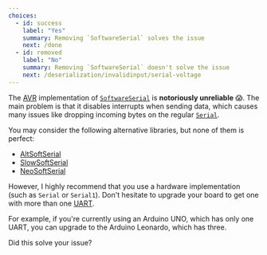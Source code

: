 ```yaml
---
choices:
  - id: success
    label: "Yes"
    summary: Removing `SoftwareSerial` solves the issue
    next: /done
  - id: removed
    label: "No"
    summary: Removing `SoftwareSerial` doesn't solve the issue
    next: /deserialization/invalidinput/serial-voltage
---
```


The [AVR](https://en.wikipedia.org/wiki/AVR_microcontrollers) implementation of [`SoftwareSerial`](https://www.arduino.cc/en/Reference/SoftwareSerial) is **notoriously unreliable** 😱.
The main problem is that it disables interrupts when sending data, which causes many issues like dropping incoming bytes on the regular [`Serial`](https://www.arduino.cc/reference/en/language/functions/communication/serial/).

You may consider the following alternative libraries, but none of them is perfect:

* [AltSoftSerial](https://github.com/PaulStoffregen/AltSoftSerial)
* [SlowSoftSerial](https://github.com/MustBeArt/SlowSoftSerial)
* [NeoSoftSerial](https://github.com/SlashDevin/NeoSWSerial)

However, I highly recommend that you use a hardware implementation (such as `Serial` or `Serial1`). Don't hesitate to upgrade your board to get one with more than one [UART](https://en.wikipedia.org/wiki/Universal_asynchronous_receiver-transmitter).

For example, if you're currently using an Arduino UNO, which has only one UART, you can upgrade to the Arduino Leonardo, which has three.

Did this solve your issue?